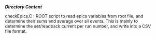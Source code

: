 ***Directory Content***

checkEpics.C  : ROOT script to read epics variables from root file, 
	      	and determine their sums and average over all events.
		This is mainly to determine the set/readback current
 		per run number, and write into a CSV file format.
